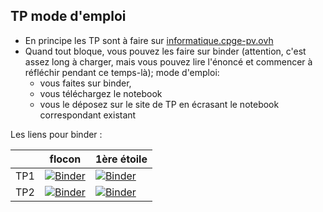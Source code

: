 ## TP mode d'emploi

* En principe les TP sont à faire sur [informatique.cpge-pv.ovh](https://informatique.cpge-pv.ovh)
* Quand tout bloque, vous pouvez les faire sur binder (attention, c'est assez long à charger, mais vous pouvez lire l'énoncé et commencer à réfléchir pendant ce temps-là); mode d'emploi:
  * vous faites sur binder,
  * vous téléchargez le notebook
  * vous le déposez sur le site de TP en écrasant le notebook correspondant existant

Les liens pour binder :

|       | flocon | 1ère étoile |
|------|------|-----|
| TP1 | [![Binder](https://mybinder.org/badge_logo.svg)](https://mybinder.org/v2/gh/inesKKK/test-mp2ipv/HEAD?filepath=TP1_flocon.ipynb) |  [![Binder](https://mybinder.org/badge_logo.svg)](https://mybinder.org/v2/gh/inesKKK/test-mp2ipv/HEAD?filepath=TP1_premiere_etoile.ipynb) |
|TP2 | [![Binder](https://mybinder.org/badge_logo.svg)](https://mybinder.org/v2/gh/inesKKK/test-mp2ipv/HEAD?filepath=TP2_flocon.ipynb) |  [![Binder](https://mybinder.org/badge_logo.svg)](https://mybinder.org/v2/gh/inesKKK/test-mp2ipv/HEAD?filepath=TP2_premiere_etoile.ipynb) |




